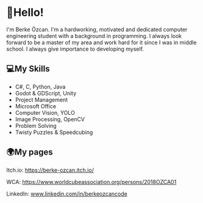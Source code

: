 # 👋Hello!

I'm Berke Özcan. I'm a hardworking, motivated and dedicated computer engineering
student with a background in programming. I always look forward to be
a master of my area and work hard for it since I was in middle
school. I always give importance to developing myself.

## 💻My Skills

- C#, C, Python, Java
- Godot & GDScript, Unity
- Project Management
- Microsoft Office
- Computer Vision, YOLO
- Image Processing, OpenCV
- Problem Solving
- Twisty Puzzles & Speedcubing

## 🌍My pages

Itch.io: https://berke-ozcan.itch.io/

WCA: https://www.worldcubeassociation.org/persons/2018OZCA01

LinkedIn: www.linkedin.com/in/berkeozcancode



<!--
**berke-ozcan/berke-ozcan** is a ✨ _special_ ✨ repository because its `README.md` (this file) appears on your GitHub profile.

Here are some ideas to get you started:

- 🔭 I’m currently working on ...
- 🌱 I’m currently learning ...
- 👯 I’m looking to collaborate on ...
- 🤔 I’m looking for help with ...
- 💬 Ask me about ...
- 📫 How to reach me: ...
- 😄 Pronouns: ...
- ⚡ Fun fact: ...
-->
